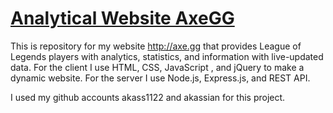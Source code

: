 # [Analytical Website AxeGG](http://axe.gg)
This is repository for my website http://axe.gg that provides League of Legends players with analytics, statistics, and information with live-updated data. For the client I use HTML, CSS, JavaScript , and jQuery to make a dynamic website. For the server I use Node.js, Express.js, and REST API.

I used my github accounts akass1122 and akassian for this project.
